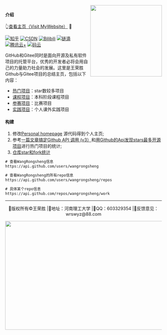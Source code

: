 <img align='right' src="https://media.giphy.com/media/M9gbBd9nbDrOTu1Mqx/giphy.gif" width="230">

#### 介绍

👆[查看主页（Visit MyWebsite）](www.baidu.com) 💨

[![知乎](https://img.shields.io/badge/知乎-查看-blue)](https://www.zhihu.com/people/wang-rong-sheng-74)
[![CSDN](https://img.shields.io/badge/CSDN-查看-red)](https://blog.csdn.net/u014297502?spm=1000.2115.3001.5113)
[![Bilibili](https://img.shields.io/badge/Bilibili-查看-pink)](https://space.bilibili.com/383478933)
[![链滴](https://img.shields.io/badge/链滴-查看-orange)](https://ld246.com/member/WangRongsheng)
[![腾讯云+](https://img.shields.io/badge/腾讯云%2B-查看-lightgrey)](https://cloud.tencent.com/developer/user/4161138)
[![码云](https://img.shields.io/badge/码云-查看-yellow)](https://gitee.com/niceWangRongsheng)

GitHub和Gitee同时是面向开源及私有软件项目的托管平台，优秀的开发者必将会用自己的力量助力社会的发展。这里是王荣胜Github与Gitee项目的总结主页，包括以下内容：

- [热门项目](https://github.com/WangRongsheng/work/blob/main/Hot.md)：star数较多项目
- [课程项目](https://github.com/WangRongsheng/work/blob/main/Class.md)：本科阶段课程项目
- [参赛项目](https://github.com/WangRongsheng/work/blob/main/Competition.md)：比赛项目
- [实践项目](https://github.com/WangRongsheng/work/blob/main/Practice.md)：个人课外实践项目

#### 构建

1. 修改[Personal homepage](https://github.com/WangRongsheng/work/blob/main/Personal%20homepage/) 源代码得到个人主页;
2. 参考[一篇文章搞定Github API 调用 (v3）](https://segmentfault.com/a/1190000015144126)和[用Github的Api发现stars最多开源项目](https://wangjh.blog.csdn.net/article/details/76686866)进行热门项目的统计;
3. [仓库star和fork统计](http://www.guofei.site/star_counter/main.html)

```html
# 查看WangRongsheng信息
https://api.github.com/users/wangrongsheng

# 查看WangRongsheng的所有repo信息
https://api.github.com/users/wangrongsheng/repos

# 具体某个repo信息
https://api.github.com/repos/wangrongsheng/work
```

---


<p align="center">🔰版权所有&copy王荣胜 |🚩地址：河南理工大学 |💬QQ：603329354 |📁反馈意见：wrswyz@88.com</p>

<center><img src="https://cdn.jsdelivr.net/gh/drew233/cdn//20191003172815.webp" height="350" width="1000"></center>
